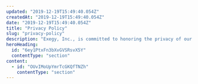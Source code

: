 ```yaml
---
updated: "2019-12-19T15:49:40.054Z"
createdAt: "2019-12-19T15:49:40.054Z"
date: "2019-12-19T15:49:40.054Z"
title: "Privacy Policy"
slug: "privacy-policy"
description: "Exegy, Inc., is committed to honoring the privacy of our visitors. The following privacy policy discloses our policies for information gathering and dissemination through the Signum website."
heroHeading:
  id: "6ey1PtxFn3bXvGVSRsvX5Y"
  contentType: "section"
content:
  - id: "OUvIMoUpYmrTcGKQfTNZh"
    contentType: "section"
---
```


